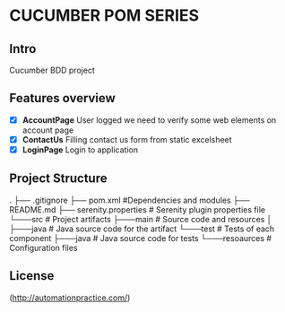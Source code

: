 # CUCUMBER POM SERIES

## Intro

Cucumber BDD project

## Features overview

*   [x] **AccountPage** User logged we need to verify some web elements on account page
*   [x] **ContactUs** Filling contact us form from static excelsheet
*   [x] **LoginPage** Login to application

## Project Structure
.
├── .gitignore
├── pom.xml                 #Dependencies and modules
├── README.md
├── serenity.properties     # Serenity plugin properties file
└───src                     # Project artifacts
    ├───main                # Source code and resources
    │   ├───java            # Java source code for the artifact
    └───test                # Tests of each component
        ├───java            # Java source code for tests
        └───resoaurces      # Configuration files
        
## License
(http://automationpractice.com/)

 
